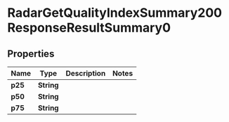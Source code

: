 

# RadarGetQualityIndexSummary200ResponseResultSummary0


## Properties

| Name | Type | Description | Notes |
|------------ | ------------- | ------------- | -------------|
|**p25** | **String** |  |  |
|**p50** | **String** |  |  |
|**p75** | **String** |  |  |




